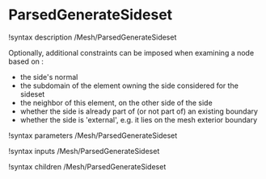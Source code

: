 # ParsedGenerateSideset

!syntax description /Mesh/ParsedGenerateSideset

Optionally, additional constraints can be imposed when examining a node based on :

- the side's normal
- the subdomain of the element owning the side considered for the sideset
- the neighbor of this element, on the other side of the side
- whether the side is already part of (or not part of) an existing boundary
- whether the side is 'external', e.g. it lies on the mesh exterior boundary

!syntax parameters /Mesh/ParsedGenerateSideset

!syntax inputs /Mesh/ParsedGenerateSideset

!syntax children /Mesh/ParsedGenerateSideset

